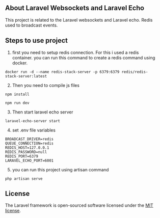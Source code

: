 ## About Laravel Websockets and Laravel Echo

This project is related to the Laravel websockets and Laravel echo. Redis used to broadcast events.

## Steps to use project

1. first you need to setup redis connection. For this i used a redis container. you can run this command to create a redis command using docker.

```
docker run -d --name redis-stack-server -p 6379:6379 redis/redis-stack-server:latest
```

2. Then you need to compile js files

```
npm install
```

```
npm run dev
```

3. Then start laravel echo server

```
laravel-echo-server start
```

4. set .env file variables

```
BROADCAST_DRIVER=redis
QUEUE_CONNECTION=redis
REDIS_HOST=127.0.0.1
REDIS_PASSWORD=null
REDIS_PORT=6379
LARAVEL_ECHO_PORT=6001
```

5. you can run this project using artisan command

```
php artisan serve
```

## License

The Laravel framework is open-sourced software licensed under the [MIT license](https://opensource.org/licenses/MIT).
